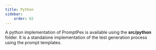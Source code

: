 ```yaml
---
title: Python
sidebar:
    order: 82
---
```


A python implementation of PromptPex is available
using the **src/python** folder. It is a standalone implementation of the test generation process
using the prompt templates.
